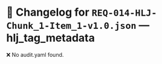 # 📝 Changelog for `REQ-014-HLJ-Chunk_1-Item_1-v1.0.json` — **hlj_tag_metadata**

❌ No audit.yaml found.
